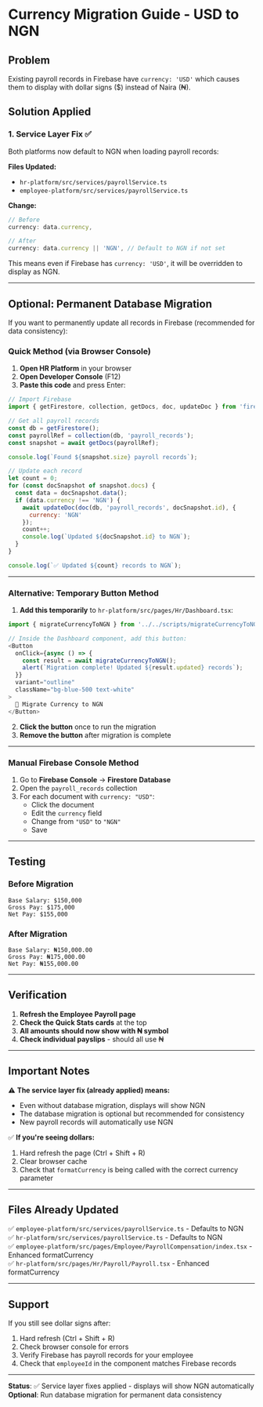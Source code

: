 # Currency Migration Guide - USD to NGN

## Problem
Existing payroll records in Firebase have `currency: 'USD'` which causes them to display with dollar signs ($) instead of Naira (₦).

## Solution Applied

### 1. **Service Layer Fix** ✅
Both platforms now default to NGN when loading payroll records:

**Files Updated:**
- `hr-platform/src/services/payrollService.ts`
- `employee-platform/src/services/payrollService.ts`

**Change:**
```typescript
// Before
currency: data.currency,

// After
currency: data.currency || 'NGN', // Default to NGN if not set
```

This means even if Firebase has `currency: 'USD'`, it will be overridden to display as NGN.

---

## Optional: Permanent Database Migration

If you want to permanently update all records in Firebase (recommended for data consistency):

### Quick Method (via Browser Console)

1. **Open HR Platform** in your browser
2. **Open Developer Console** (F12)
3. **Paste this code** and press Enter:

```javascript
// Import Firebase
import { getFirestore, collection, getDocs, doc, updateDoc } from 'firebase/firestore';

// Get all payroll records
const db = getFirestore();
const payrollRef = collection(db, 'payroll_records');
const snapshot = await getDocs(payrollRef);

console.log(`Found ${snapshot.size} payroll records`);

// Update each record
let count = 0;
for (const docSnapshot of snapshot.docs) {
  const data = docSnapshot.data();
  if (data.currency !== 'NGN') {
    await updateDoc(doc(db, 'payroll_records', docSnapshot.id), { 
      currency: 'NGN' 
    });
    count++;
    console.log(`Updated ${docSnapshot.id} to NGN`);
  }
}

console.log(`✅ Updated ${count} records to NGN`);
```

---

### Alternative: Temporary Button Method

1. **Add this temporarily** to `hr-platform/src/pages/Hr/Dashboard.tsx`:

```typescript
import { migrateCurrencyToNGN } from '../../scripts/migrateCurrencyToNGN';

// Inside the Dashboard component, add this button:
<Button 
  onClick={async () => {
    const result = await migrateCurrencyToNGN();
    alert(`Migration complete! Updated ${result.updated} records`);
  }}
  variant="outline"
  className="bg-blue-500 text-white"
>
  🔄 Migrate Currency to NGN
</Button>
```

2. **Click the button** once to run the migration
3. **Remove the button** after migration is complete

---

### Manual Firebase Console Method

1. Go to **Firebase Console** → **Firestore Database**
2. Open the `payroll_records` collection
3. For each document with `currency: "USD"`:
   - Click the document
   - Edit the `currency` field
   - Change from `"USD"` to `"NGN"`
   - Save

---

## Testing

### Before Migration
```
Base Salary: $150,000
Gross Pay: $175,000
Net Pay: $155,000
```

### After Migration
```
Base Salary: ₦150,000.00
Gross Pay: ₦175,000.00
Net Pay: ₦155,000.00
```

---

## Verification

1. **Refresh the Employee Payroll page**
2. **Check the Quick Stats cards** at the top
3. **All amounts should now show with ₦ symbol**
4. **Check individual payslips** - should all use ₦

---

## Important Notes

⚠️ **The service layer fix (already applied) means:**
- Even without database migration, displays will show NGN
- The database migration is optional but recommended for consistency
- New payroll records will automatically use NGN

✅ **If you're seeing dollars:**
1. Hard refresh the page (Ctrl + Shift + R)
2. Clear browser cache
3. Check that `formatCurrency` is being called with the correct currency parameter

---

## Files Already Updated

✅ `employee-platform/src/services/payrollService.ts` - Defaults to NGN  
✅ `hr-platform/src/services/payrollService.ts` - Defaults to NGN  
✅ `employee-platform/src/pages/Employee/PayrollCompensation/index.tsx` - Enhanced formatCurrency  
✅ `hr-platform/src/pages/Hr/Payroll/Payroll.tsx` - Enhanced formatCurrency  

---

## Support

If you still see dollar signs after:
1. Hard refresh (Ctrl + Shift + R)
2. Check browser console for errors
3. Verify Firebase has payroll records for your employee
4. Check that `employeeId` in the component matches Firebase records

---

**Status**: ✅ Service layer fixes applied - displays will show NGN automatically
**Optional**: Run database migration for permanent data consistency


